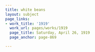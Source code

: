 ```yaml
---
title: white beans
layout: subject
page_links:
- work_title: '1919'
  work_url: pages/works/1919
  page_title: Saturday, April 26, 1919
  page_anchor: page-869

---
```

